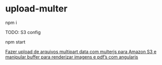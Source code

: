 # upload-multer

npm i

TODO: S3 config

npm start

[Fazer upload de arquivos multipart data com multerjs para Amazon S3 e manipular buffer para renderizar imagens e pdf’s com angularjs](https://medium.com/@richard.h.passos/fazer-upload-de-arquivos-multipart-data-com-multerjs-para-amazon-s3-e-manipular-buffer-para-5477589ed6b5?source=your_stories_page---------------------------)
